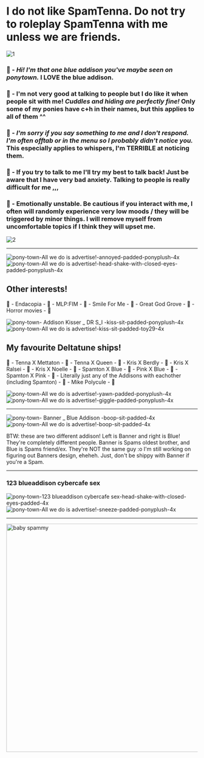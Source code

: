 
# I do not like SpamTenna. Do not try to roleplay SpamTenna with me unless we are friends.

![1](https://github.com/user-attachments/assets/e4cf060c-e180-40d7-963c-e54bc4551458)

### 💙 - ***Hi! I'm that one blue addison you've maybe seen on ponytown.*** I LOVE the blue addison.
### 🩷 - I'm not very good at talking to people but I do like it when people sit with me! *Cuddles and hiding are perfectly fine!* Only some of my ponies have c+h in their names, but this applies to all of them ^^ 
### 🧡 - ***I'm sorry if you say something to me and I don't respond. ***I'm often offtab or in the menu*** so I probably didn't notice you.*** This especially applies to whispers, I'm TERRIBLE at noticing them. 
### 💛 - If you try to talk to me I'll try my best to talk back! Just be aware that I have very bad anxiety. Talking to people is really difficult for me ,,, 
### 🤍 - Emotionally unstable. Be cautious if you interact with me, I often will randomly experience very low moods / they will be triggered by minor things. I will remove myself from uncomfortable topics if I think they will upset me.

![2](https://github.com/user-attachments/assets/8557eece-1810-4251-8441-62dae32fe375)

-------

![pony-town-_All we do is advertise!_-annoyed-padded-ponyplush-4x](https://github.com/user-attachments/assets/190fd820-40ae-4fb5-9038-c8a7ca4ca67d)
![pony-town-_All we do is advertise!_-head-shake-with-closed-eyes-padded-ponyplush-4x](https://github.com/user-attachments/assets/d80d424c-fb3c-48da-ae30-d89c5e1b9e75)


## Other interests!
💙 - Endacopia -
🩷 - MLP:FIM -
💙 - Smile For Me -
🩷 - Great God Grove -
💙 - Horror movies - 🩷


  ![pony-town-  Addison Kisser _ DR S_I  -kiss-sit-padded-ponyplush-4x](https://github.com/user-attachments/assets/9ace1c96-6c1d-4fdc-9e3c-f9e15f1f62a4)
![pony-town-_All we do is advertise!_-kiss-sit-padded-toy29-4x](https://github.com/user-attachments/assets/7bb53b02-b136-4d49-b45e-3558ec315732)


## My favourite Deltatune ships!
🧡 - Tenna X Mettaton -
💛 - Tenna X Queen -
🧡 - Kris X Berdly -
💛 - Kris X Ralsei -
🧡 - Kris X Noelle -
💛 - Spamton X Blue -
🧡 - Pink X Blue -
💛 - Spamton X Pink -
🧡 - Literally just any of the Addisons with eachother (including Spamton) -
💛 - Mike Polycule - 🧡


![pony-town-_All we do is advertise!_-yawn-padded-ponyplush-4x](https://github.com/user-attachments/assets/5e0f3237-8308-4bd7-8c00-a37806852b28)
![pony-town-_All we do is advertise!_-giggle-padded-ponyplush-4x](https://github.com/user-attachments/assets/d5ddfe73-aa62-41e9-9104-2c79015af8bb)


------

![pony-town-  Banner _ Blue Addison  -boop-sit-padded-4x](https://github.com/user-attachments/assets/e778ad18-9f35-4169-b13b-fad6c088a962)
![pony-town-_All we do is advertise!_-boop-sit-padded-4x](https://github.com/user-attachments/assets/a0914bc7-78c9-452e-be43-de7c2d41d31c)

BTW: these are two different addison! Left is Banner and right is Blue! They're completely different people. 
Banner is Spams oldest brother, and Blue is Spams friend/ex. They're NOT the same guy :o I'm still working on figuring out Banners design, eheheh. Just, don't be shippy with Banner if you're a Spam.

------

### 123 blueaddison cybercafe sex


![pony-town-123 blueaddison cybercafe sex-head-shake-with-closed-eyes-padded-4x](https://github.com/user-attachments/assets/508c5bab-e185-4279-af4e-038a147b6de1)
![pony-town-_All we do is advertise!_-sneeze-padded-ponyplush-4x](https://github.com/user-attachments/assets/b2119440-fd20-41a4-9513-7857cbf47ddd)

------

<img width="600" height="600" alt="baby spammy" src="https://github.com/user-attachments/assets/ad2bf0f0-0e7c-46d4-a6c4-d46e5e7710f3" />



